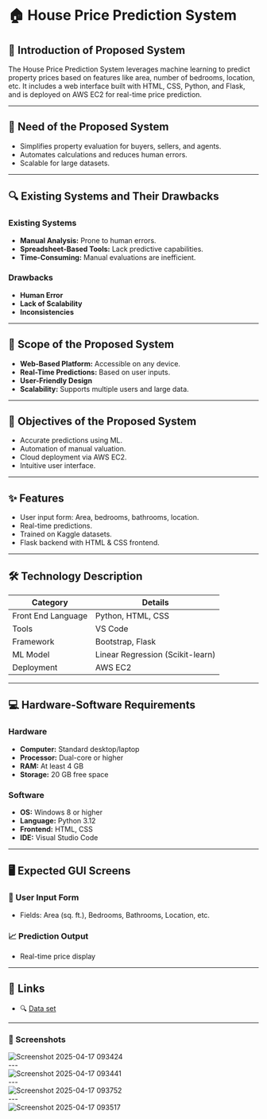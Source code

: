 # 🏠 House Price Prediction System

## 🧠 Introduction of Proposed System
The House Price Prediction System leverages machine learning to predict property prices based on features like area, number of bedrooms, location, etc. It includes a web interface built with HTML, CSS, Python, and Flask, and is deployed on AWS EC2 for real-time price prediction.

---
 
## 📌 Need of the Proposed System
- Simplifies property evaluation for buyers, sellers, and agents.
- Automates calculations and reduces human errors.
- Scalable for large datasets.

---

## 🔍 Existing Systems and Their Drawbacks

### Existing Systems
- **Manual Analysis:** Prone to human errors.
- **Spreadsheet-Based Tools:** Lack predictive capabilities.
- **Time-Consuming:** Manual evaluations are inefficient.

### Drawbacks
- **Human Error**
- **Lack of Scalability**
- **Inconsistencies**

---

## 🎯 Scope of the Proposed System
- **Web-Based Platform:** Accessible on any device.
- **Real-Time Predictions:** Based on user inputs.
- **User-Friendly Design**
- **Scalability:** Supports multiple users and large data.

---

## 🎯 Objectives of the Proposed System
- Accurate predictions using ML.
- Automation of manual valuation.
- Cloud deployment via AWS EC2.
- Intuitive user interface.

---

## ✨ Features
- User input form: Area, bedrooms, bathrooms, location.
- Real-time predictions.
- Trained on Kaggle datasets.
- Flask backend with HTML & CSS frontend.

---

## 🛠️ Technology Description

| Category               | Details                                |
|------------------------|----------------------------------------|
| Front End Language     | Python, HTML, CSS                      |
| Tools                  | VS Code                                |
| Framework              | Bootstrap, Flask                       |
| ML Model               | Linear Regression (Scikit-learn)       |
| Deployment             | AWS EC2                                |

---

## 💻 Hardware-Software Requirements

### Hardware
- **Computer:** Standard desktop/laptop
- **Processor:** Dual-core or higher
- **RAM:** At least 4 GB
- **Storage:** 20 GB free space

### Software
- **OS:** Windows 8 or higher
- **Language:** Python 3.12
- **Frontend:** HTML, CSS
- **IDE:** Visual Studio Code

---

## 🖥️ Expected GUI Screens

### 🧾 User Input Form
- Fields: Area (sq. ft.), Bedrooms, Bathrooms, Location, etc.

### 📈 Prediction Output
- Real-time price display
  
---
## 🔗 Links

- 🔍 <a href="https://github.com/Onkar41/house-price-pridiction/blob/main/hpp/bhp.csv" >Data set</a>

--- 
### 📸 Screenshots

![Screenshot 2025-04-17 093424](https://github.com/user-attachments/assets/1e328ee3-01ac-4640-8e06-8c45753c3cd4)
<br>---<br>
![Screenshot 2025-04-17 093441](https://github.com/user-attachments/assets/e880a3b4-d448-474a-a04a-cc03f0f15aaa)
<br>---<br>
![Screenshot 2025-04-17 093752](https://github.com/user-attachments/assets/5613203f-7f9b-4659-ad90-c0061c2edf00)
<br>---<br>
![Screenshot 2025-04-17 093517](https://github.com/user-attachments/assets/e6af1ca7-d322-478d-98f6-cf7798adb3e7)







